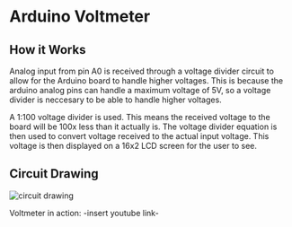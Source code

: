 # Arduino Voltmeter

## How it Works 
Analog input from pin A0 is received through a voltage divider circuit to allow for the Arduino board to handle higher voltages. 
This is because the arduino analog pins can handle a maximum voltage of 5V, so a voltage divider is neccesary to be able to handle 
higher voltages. 

A 1:100 voltage divider is used. This means the received voltage to the board will be 100x less than it actually is. 
The voltage divider equation is then used to convert voltage received to the actual input voltage. This voltage is then displayed on a 
16x2 LCD screen for the user to see.

## Circuit Drawing 

![circuit drawing](https://user-images.githubusercontent.com/29009445/29237394-67cf517e-7eeb-11e7-873b-d3c9f35daff8.png)

Voltmeter in action: -insert youtube link-
